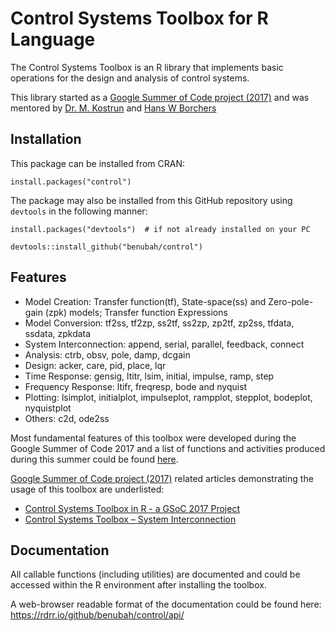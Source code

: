 # Control Systems Toolbox for R Language

The Control Systems Toolbox is an R library that implements basic operations for the design and analysis of control systems.

This library started as a [Google Summer of Code project (2017)](https://summerofcode.withgoogle.com/projects/#5201658249216000) and was mentored by  [Dr. M. Kostrun](https://github.com/mkostrun) and [Hans W Borchers](https://github.com/hwborchers)


## Installation

This package can be installed from CRAN:

`install.packages("control")`

The package may also be installed from this GitHub repository using `devtools` in the following manner:

`install.packages("devtools")  # if not already installed on your PC`

`devtools::install_github("benubah/control")`


## Features

- Model Creation: Transfer function(tf), State-space(ss) and Zero-pole-gain (zpk) models; Transfer function Expressions
- Model Conversion: tf2ss, tf2zp, ss2tf, ss2zp, zp2tf, zp2ss, tfdata, ssdata, zpkdata
- System Interconnection: append, serial, parallel, feedback, connect
- Analysis: ctrb, obsv, pole, damp, dcgain
- Design: acker, care, pid, place, lqr
- Time Response: gensig, ltitr, lsim, initial, impulse, ramp, step
- Frequency Response: ltifr, freqresp, bode and nyquist
- Plotting: lsimplot, initialplot, impulseplot, rampplot, stepplot, bodeplot, nyquistplot
- Others: c2d, ode2ss

Most fundamental features of this toolbox were developed during the Google Summer of Code 2017 and a list of functions and activities produced during this summer could be found [here](https://github.com/benubah/controldev/blob/master/README.md).

[Google Summer of Code project (2017)](https://summerofcode.withgoogle.com/projects/#5201658249216000) related articles demonstrating the usage of this toolbox are underlisted:

- [Control Systems Toolbox in R - a GSoC 2017 Project](https://rviews.rstudio.com/2017/07/06/control-systems-toolbox-in-r---a-gsoc-2017-project/)
- [Control Systems Toolbox – System Interconnection](https://rviews.rstudio.com/2017/08/24/control-systems-toolbox/)

## Documentation

All callable functions (including utilities) are documented and could be accessed within the R environment after installing the toolbox.

A web-browser readable format of the documentation could be found here: https://rdrr.io/github/benubah/control/api/


